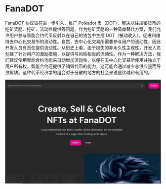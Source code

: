 # FanaDOT

<p>FanaDOT 协议旨在进一步引入、推广 Polkadot 币（DOT），解决以往加密货币的挖矿奖励、挖矿、流动性提供等问题。作为挖矿奖励的一种简单替代方案，我们允许用户参与智能合约代币反射以在自己的钱包中生成 DOT（被动收入）。促进和维持去中心化交易所的流动性。自然，去中心化交易所需要参与用户的流动性，因此开发人员有责任提供流动性。从历史上看，由于损失的非永久性主观性，开发人员创建了针对用户的激励措施，以提供与风险相当的流动性。作为一种解决方法，我们建议使用智能合约功能来自动增加流动性，以便在去中心化交易所使用并独立于用户所有权。智能合约还提供了销毁代币的能力，这可能会通过减少总供应量而导致稀缺。这种代币经济学的组合对于分散的地方的社会来说是优越和有用的。</p>

![fanadot-dapp-collectibles-bsc-image1_105793ff76c6d895a0ab89bd08683d29](fanadot-dapp-collectibles-bsc-image1_105793ff76c6d895a0ab89bd08683d29.png)

